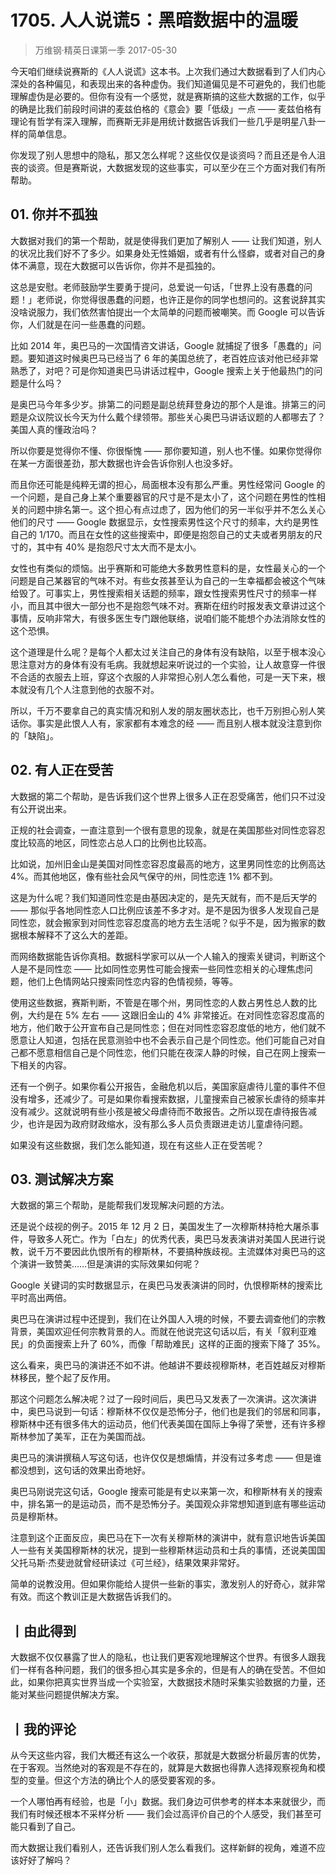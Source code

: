 # 1705. 人人说谎5：黑暗数据中的温暖
> 万维钢·精英日课第一季
2017-05-30

今天咱们继续说赛斯的《人人说谎》这本书。上次我们通过大数据看到了人们内心深处的各种偏见，和表现出来的各种虚伪。我们知道偏见是不可避免的，我们也能理解虚伪是必要的。但你有没有一个感觉，就是赛斯搞的这些大数据的工作，似乎的确是比我们前段时间讲的麦兹伯格的《意会》要「低级」一点 —— 麦兹伯格有理论有哲学有深入理解，而赛斯无非是用统计数据告诉我们一些几乎是明星八卦一样的简单信息。

你发现了别人思想中的隐私，那又怎么样呢？这些仅仅是谈资吗？而且还是令人沮丧的谈资。但是赛斯说，大数据发现的这些事实，可以至少在三个方面对我们有所帮助。 

## 01. 你并不孤独

大数据对我们的第一个帮助，就是使得我们更加了解别人 —— 让我们知道，别人的状况比我们好不了多少。如果身处无性婚姻，或者有什么怪癖，或者对自己的身体不满意，现在大数据可以告诉你，你并不是孤独的。

这总是安慰。老师鼓励学生要勇于提问，总爱说一句话，「世界上没有愚蠢的问题！」老师说，你觉得很愚蠢的问题，也许正是你的同学也想问的。这套说辞其实没啥说服力，我们依然害怕提出一个太简单的问题而被嘲笑。而 Google 可以告诉你，人们就是在问一些愚蠢的问题。

比如 2014 年，奥巴马的一次国情咨文讲话，Google 就捕捉了很多「愚蠢的」问题。要知道这时候奥巴马已经当了 6 年的美国总统了，老百姓应该对他已经非常熟悉了，对吧？可是你知道奥巴马讲话过程中，Google 搜索上关于他最热门的问题是什么吗？

是奥巴马今年多少岁。排第二的问题是副总统拜登身边的那个人是谁。排第三的问题是众议院议长今天为什么戴个绿领带。那些关心奥巴马讲话议题的人都哪去了？美国人真的懂政治吗？

所以你要是觉得你不懂、你很惭愧 —— 那你要知道，别人也不懂。如果你觉得你在某一方面很差劲，那大数据也许会告诉你别人也没多好。

而且你还可能是纯粹无谓的担心，局面根本没有那么严重。男性经常问 Google 的一个问题，是自己身上某个重要器官的尺寸是不是太小了，这个问题在男性的性相关的问题中排名第一。这个担心有点过虑了，因为他们的另一半似乎并不怎么关心他们的尺寸 —— Google 数据显示，女性搜索男性这个尺寸的频率，大约是男性自己的 1/170。而且在女性的这些搜索中，即便是抱怨自己的丈夫或者男朋友的尺寸的，其中有 40% 是抱怨尺寸太大而不是太小。

女性也有类似的烦恼。出乎赛斯和可能绝大多数男性意料的是，女性最关心的一个问题是自己某器官的气味不对。有些女孩甚至认为自己的一生幸福都会被这个气味给毁了。可事实上，男性搜索相关话题的频率，跟女性搜索男性尺寸的频率一样小，而且其中很大一部分也不是抱怨气味不对。赛斯在纽约时报发表文章讲过这个事情，反响非常大，有很多医生专门跟他联络，说咱们能不能想个办法消除女性的这个恐惧。

这个道理是什么呢？是每个人都太过关注自己的身体有没有缺陷，以至于根本没心思注意对方的身体有没有毛病。我就想起来听说过的一个实验，让人故意穿一件很不合适的衣服去上班，穿这个衣服的人非常担心别人怎么看他，可是一天下来，根本就没有几个人注意到他的衣服不对。

所以，千万不要拿自己的真实情况和别人发的朋友圈状态比，也千万别担心别人笑话你。事实是此恨人人有，家家都有本难念的经 —— 而且别人根本就没注意到你的「缺陷」。 

## 02. 有人正在受苦

大数据的第二个帮助，是告诉我们这个世界上很多人正在忍受痛苦，他们只不过没有公开说出来。

正规的社会调查，一直注意到一个很有意思的现象，就是在美国那些对同性恋容忍度比较高的地区，同性恋占总人口的比例也比较高。

比如说，加州旧金山是美国对同性恋容忍度最高的地方，这里男同性恋的比例高达 4%。而其他地区，像有些社会风气保守的州，同性恋连 1% 都不到。

这是为什么呢？我们知道同性恋是由基因决定的，是先天就有，而不是后天学的 —— 那似乎各地同性恋人口比例应该差不多才对。是不是因为很多人发现自己是同性恋，就会搬家到对同性恋容忍度高的地方去生活呢？似乎不是，因为搬家的数据根本解释不了这么大的差距。

而网络数据能告诉你真相。数据科学家可以从一个人输入的搜索关键词，判断这个人是不是同性恋 —— 比如同性恋男性可能会搜索一些同性恋相关的心理焦虑问题，他们上色情网站只搜索同性恋内容的色情视频，等等。

使用这些数据，赛斯判断，不管是在哪个州，男同性恋的人数占男性总人数的比例，大约是在 5% 左右 —— 这跟旧金山的 4% 非常接近。在对同性恋容忍度高的地方，他们敢于公开宣布自己是同性恋；但在对同性恋容忍度低的地方，他们就不愿意让人知道，包括在民意测验中也不会表示自己是个同性恋。他们可能自己对自己都不愿意相信自己是个同性恋，他们只能在夜深人静的时候，自己在网上搜索一下相关的内容。

还有一个例子。如果你看公开报告，金融危机以后，美国家庭虐待儿童的事件不但没有增多，还减少了。可是如果你看搜索数据，儿童搜索自己被家长虐待的频率并没有减少。这就说明有些小孩是被父母虐待而不敢报告。之所以现在虐待报告减少，也许是因为政府财政缩水，没有那么多人员负责跟进走访儿童虐待问题。

如果没有这些数据，我们怎么能知道，现在有这些人正在受苦呢？ 

## 03. 测试解决方案

大数据的第三个帮助，是能帮我们发现解决问题的方法。

还是说个歧视的例子。2015 年 12 月 2 日，美国发生了一次穆斯林持枪大屠杀事件，导致多人死亡。作为「白左」的优秀代表，奥巴马发表演讲对美国人民进行说教，说千万不要因此仇恨所有的穆斯林，不要搞种族歧视。主流媒体对奥巴马的这个演讲一致赞美……但是演讲的实际效果如何呢？

Google 关键词的实时数据显示，在奥巴马发表演讲的同时，仇恨穆斯林的搜索比平时高出两倍。

奥巴马在演讲过程中还提到，我们在让外国人入境的时候，不要去调查他们的宗教背景，美国欢迎任何宗教背景的人。而就在他说完这句话以后，有关「叙利亚难民」的负面搜索上升了 60%，而像「帮助难民」这样的正面的搜索下降了 35%。

这么看来，奥巴马的演讲还不如不讲。他越讲不要歧视穆斯林，老百姓越反对穆斯林移民，整个起了反作用。

那这个问题怎么解决呢？过了一段时间后，奥巴马又发表了一次演讲。这次演讲中，奥巴马说到一句话：穆斯林不仅仅是恐怖分子，他们也是我们的邻居和同事，穆斯林中还有很多伟大的运动员，他们代表美国在国际上争得了荣誉，还有许多穆斯林参加了美军，正在为美国而战。

奥巴马的演讲撰稿人写这句话，也许仅仅是想煽情，并没有过多考虑 —— 但是谁都没想到，这句话的效果出奇地好。

奥巴马刚说完这句话，Google 搜索可能是有史以来第一次，和穆斯林有关的搜索中，排名第一的是运动员，而不是恐怖分子。美国观众非常想知道到底有哪些运动员是穆斯林。

注意到这个正面反应，奥巴马在下一次有关穆斯林的演讲中，就有意识地告诉美国人一些有关美国穆斯林的状况，提到一些穆斯林运动员和士兵的事情，还说美国国父托马斯·杰斐逊就曾经研读过《可兰经》，结果效果非常好。

简单的说教没用。但如果你能给人提供一些新的事实，激发别人的好奇心，就非常有效。而这个教训正是大数据告诉我们的。 

## 丨由此得到

大数据不仅仅暴露了世人的隐私，也让我们更客观地理解这个世界。有很多人跟我们一样有各种问题，我们的很多担心其实是多余的，但是有人的确在受苦。不但如此，如果你把真实世界当成一个实验室，大数据技术随时采集实验数据的力量，还能对某些问题提供解决方案。

## 丨我的评论

从今天这些内容，我们大概还有这么一个收获，那就是大数据分析最厉害的优势，在于客观。当然绝对的客观是不存在的，就算是大数据也得靠人选择观察视角和模型的变量。但这个方法的确比个人的感受要客观的多。

一个人哪怕再有经验，也是「小」数据。我们身边可供参考的样本本来就很少，而我们有时候还根本不采样分析 —— 我们会过高评价自己的个人感受，我们甚至可能只看到了自己。

而大数据让我们看别人，还告诉我们别人怎么看我们。这样新鲜的视角，难道不应该好好了解吗？

